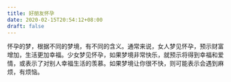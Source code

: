 ```yaml
---
title: 好朋友怀孕
date: 2020-02-15T20:54:12+08:00
draft: false
---
```


怀孕的梦，根据不同的梦境，有不同的含义。通常来说，女人梦见怀孕，预示财富增加，生活更加幸福。少女梦见怀孕，如果梦境非常快乐，就预示将得到幸福和爱情，或表示了对别人幸福生活的羡慕。如果梦境让你很不快，则可能表示会遇到麻烦，有烦恼。